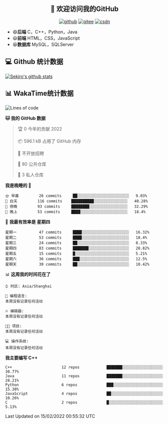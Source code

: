 <h2 align="center">👋 欢迎访问我的GitHub</h2>
<p align="center">
  <a href="https://666wxy666.github.io/"><img src="https://img.shields.io/badge/GitHub-24292e" alt="github"></a>
  <a href="https://gitee.com/wxy_666"><img src="https://img.shields.io/badge/Gitee-fe7300" alt="gitee"></a>
  <a href="https://blog.csdn.net/WXY_666"><img src="https://img.shields.io/badge/CSDN-cf000e" alt="csdn"></a>
</p>

- 😄**后端** C，C++，Python，Java
- 😃**前端** HTML，CSS，JavaScript
- 😆**数据库** MySQL，SQLServer

## 💻 Github 统计数据
[![Sekiro's github stats](https://github-readme-stats.vercel.app/api?username=666WXY666)](https://666wxy666.github.io/)

## 📊 WakaTime统计数据

<!--START_SECTION:waka-->
![Lines of code](https://img.shields.io/badge/%E4%BB%8E%E3%80%8C%E4%BD%A0%E5%A5%BD%E4%B8%96%E7%95%8C%E3%80%8D%E6%88%91%E5%B7%B2%E7%BB%8F%E5%86%99%E4%BA%86--291%20Thousand%20%E8%A1%8C%E4%BB%A3%E7%A0%81-blue)

**🐱 我的 GitHub 数据** 

> 🏆 0 今年的贡献 2022
 > 
> 📦 596.1 kB 占用了 GitHub 内存 
 > 
> 🚫 不开放招聘
 > 
> 📜 80 公共仓库 
 > 
> 🔑 3 私人仓库  
 > 
**我是晚睡的 🦉** 

```text
🌞 早晨         26 commits     ██░░░░░░░░░░░░░░░░░░░░░░░   9.03% 
🌆 白天         116 commits    ██████████░░░░░░░░░░░░░░░   40.28% 
🌃 傍晚         93 commits     ████████░░░░░░░░░░░░░░░░░   32.29% 
🌙 晚上         53 commits     ████░░░░░░░░░░░░░░░░░░░░░   18.4%

```
📅 **我最有效率是 星期四** 

```text
星期一          47 commits     ████░░░░░░░░░░░░░░░░░░░░░   16.32% 
星期二          53 commits     ████░░░░░░░░░░░░░░░░░░░░░   18.4% 
星期三          24 commits     ██░░░░░░░░░░░░░░░░░░░░░░░   8.33% 
星期四          83 commits     ███████░░░░░░░░░░░░░░░░░░   28.82% 
星期五          15 commits     █░░░░░░░░░░░░░░░░░░░░░░░░   5.21% 
星期六          36 commits     ███░░░░░░░░░░░░░░░░░░░░░░   12.5% 
星期天          30 commits     ██░░░░░░░░░░░░░░░░░░░░░░░   10.42%

```


📊 **这周我的时间花在了** 

```text
⌚︎ 时区: Asia/Shanghai

💬 编程语言: 
本周没有记录任何活动

🔥 编辑器: 
本周没有记录任何活动

🐱‍💻 项目: 
本周没有记录任何活动

💻 操作系统: 
本周没有记录任何活动

```

**我主要编写 C++** 

```text
C++                      12 repos            ███████░░░░░░░░░░░░░░░░░░   30.77% 
Java                     11 repos            ███████░░░░░░░░░░░░░░░░░░   28.21% 
Python                   6 repos             ███░░░░░░░░░░░░░░░░░░░░░░   15.38% 
JavaScript               4 repos             ██░░░░░░░░░░░░░░░░░░░░░░░   10.26% 
C                        2 repos             █░░░░░░░░░░░░░░░░░░░░░░░░   5.13%

```



 Last Updated on 15/02/2022 00:55:32 UTC
<!--END_SECTION:waka-->

<!--
**666WXY666/666WXY666** is a ✨ _special_ ✨ repository because its `README.md` (this file) appears on your GitHub profile.

Here are some ideas to get you started:

- 🔭 I’m currently working on ...
- 🌱 I’m currently learning ...
- 👯 I’m looking to collaborate on ...
- 🤔 I’m looking for help with ...
- 💬 Ask me about ...
- 📫 How to reach me: ...
- 😄 Pronouns: ...
- ⚡ Fun fact: ...
-->
